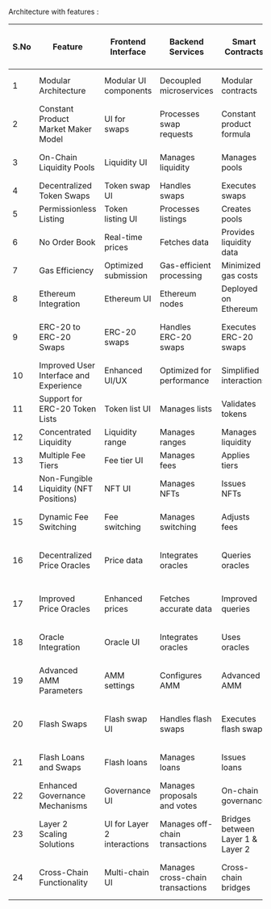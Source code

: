 
Architecture with features :

| S.No | Feature | Frontend Interface | Backend Services | Smart Contracts | Blockchain Network | Wallet Integrations | Oracle Integration | Data Provided by Oracles |
|------|---------|---------------------|------------------|-----------------|--------------------|----------------------|--------------------|---------------------------|
| 1    | Modular Architecture | Modular UI components | Decoupled microservices | Modular contracts | Supports dynamic updates | Adapts to modular changes | No | N/A |
| 2    | Constant Product Market Maker Model | UI for swaps | Processes swap requests | Constant product formula | Validates transactions | Signs transactions | No | N/A |
| 3    | On-Chain Liquidity Pools | Liquidity UI | Manages liquidity | Manages pools | Stores pool states | Signs liquidity transactions | No | N/A |
| 4    | Decentralized Token Swaps | Token swap UI | Handles swaps | Executes swaps | Ensures integrity | Signs swap transactions | No | N/A |
| 5    | Permissionless Listing | Token listing UI | Processes listings | Creates pools | Records listings | Signs listing transactions | No | N/A |
| 6    | No Order Book | Real-time prices | Fetches data | Provides liquidity data | Maintains pools | Signs transactions | Yes | Real-time token prices |
| 7    | Gas Efficiency | Optimized submission | Gas-efficient processing | Minimized gas costs | Executes efficiently | Optimized gas fees | No | N/A |
| 8    | Ethereum Integration | Ethereum UI | Ethereum nodes | Deployed on Ethereum | Ethereum mainnet | Ethereum wallets | No | N/A |
| 9    | ERC-20 to ERC-20 Swaps | ERC-20 swaps | Handles ERC-20 swaps | Executes ERC-20 swaps | Validates ERC-20 swaps | Signs ERC-20 swaps | Yes | Token prices, exchange rates |
| 10   | Improved User Interface and Experience | Enhanced UI/UX | Optimized for performance | Simplified interactions | Efficient state management | Seamless interaction | No | N/A |
| 11   | Support for ERC-20 Token Lists | Token list UI | Manages lists | Validates tokens | Stores lists | Access lists | No | N/A |
| 12   | Concentrated Liquidity | Liquidity range | Manages ranges | Manages liquidity | Records states | Signs ranges | No | N/A |
| 13   | Multiple Fee Tiers | Fee tier UI | Manages fees | Applies tiers | Records fees | Selects tiers | No | N/A |
| 14   | Non-Fungible Liquidity (NFT Positions) | NFT UI | Manages NFTs | Issues NFTs | Records NFTs | Manages NFTs | No | N/A |
| 15   | Dynamic Fee Switching | Fee switching | Manages switching | Adjusts fees | Records changes | Signs switches | Yes | Current gas prices |
| 16   | Decentralized Price Oracles | Price data | Integrates oracles | Queries oracles | Records prices | Secure interactions | Yes | Token prices, market data |
| 17   | Improved Price Oracles | Enhanced prices | Fetches accurate data | Improved queries | Reliable prices | Secure queries | Yes | High-frequency price updates |
| 18   | Oracle Integration | Oracle UI | Integrates oracles | Uses oracles | Records data | Signs queries | Yes | Various external data |
| 19   | Advanced AMM Parameters | AMM settings | Configures AMM | Advanced AMM | Executes AMM | Adjusts settings | Yes | Market data, historical prices |
| 20   | Flash Swaps | Flash swap UI | Handles flash swaps | Executes flash swaps | Validates flash swaps | Signs flash swaps | Yes | Real-time prices, liquidity data |
| 21   | Flash Loans and Swaps | Flash loans | Manages loans | Issues loans | Records loans | Signs loans | Yes | Real-time collateral prices |
| 22   | Enhanced Governance Mechanisms | Governance UI | Manages proposals and votes | On-chain governance | Records governance activities | Voting and proposals | No | N/A |
| 23   | Layer 2 Scaling Solutions | UI for Layer 2 interactions | Manages off-chain transactions | Bridges between Layer 1 & Layer 2 | Layer 2 chains with Layer 1 finality | Supports Layer 2 wallets | No | N/A |
| 24   | Cross-Chain Functionality | Multi-chain UI | Manages cross-chain transactions | Cross-chain bridges | Multiple blockchains | Multi-chain wallets | Yes | Cross-chain token prices |
